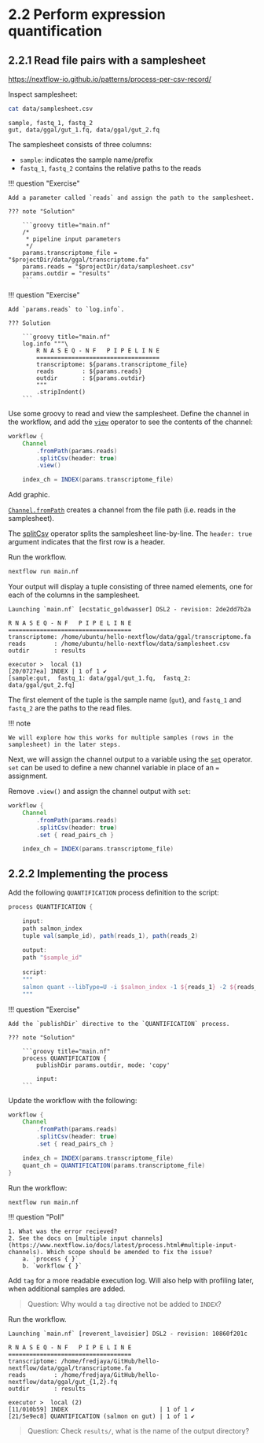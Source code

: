 # 2.2 Perform expression quantification

## 2.2.1 Read file pairs with a samplesheet  

https://nextflow-io.github.io/patterns/process-per-csv-record/

Inspect samplesheet:  

```bash
cat data/samplesheet.csv
```

```console, title="Output"
sample, fastq_1, fastq_2
gut, data/ggal/gut_1.fq, data/ggal/gut_2.fq
```

The samplesheet consists of three columns:  

- `sample`: indicates the sample name/prefix  
- `fastq_1`, `fastq_2` contains the relative paths to the reads  

!!! question "Exercise"  

    Add a parameter called `reads` and assign the path to the samplesheet.  

    ??? note "Solution"  

        ```groovy title="main.nf"
        /*
         * pipeline input parameters
         */
        params.transcriptome_file = "$projectDir/data/ggal/transcriptome.fa"
        params.reads = "$projectDir/data/samplesheet.csv"
        params.outdir = "results"
        ```

!!! question "Exercise"

    Add `params.reads` to `log.info`.  

    ??? Solution

        ```groovy title="main.nf"
        log.info """\
            R N A S E Q - N F   P I P E L I N E
            ===================================
            transcriptome: ${params.transcriptome_file}
            reads        : ${params.reads}
            outdir       : ${params.outdir}
            """
            .stripIndent()
        ```

Use some groovy to read and view the samplesheet. Define the channel in the
workflow, and add the
[`view`](https://www.nextflow.io/docs/latest/operator.html#view) operator to see
the contents of the channel:  

```groovy title="main.nf"
workflow {
    Channel
        .fromPath(params.reads)
        .splitCsv(header: true)
        .view()

    index_ch = INDEX(params.transcriptome_file)
```

Add graphic.  

[`Channel.fromPath`](https://www.nextflow.io/docs/latest/channel.html#frompath)
creates a channel from the file path (i.e. reads in the samplesheet).

The [splitCsv](https://www.nextflow.io/docs/latest/operator.html#splitcsv)
operator splits the samplesheet line-by-line. The `header: true` argument
indicates that the first row is a header.  

Run the workflow.

```bash
nextflow run main.nf  
```

Your output will display a tuple consisting of three named elements, one for
each of the columns in the samplesheet.  

```console title="Output"
Launching `main.nf` [ecstatic_goldwasser] DSL2 - revision: 2de2dd7b2a

R N A S E Q - N F   P I P E L I N E
===================================
transcriptome: /home/ubuntu/hello-nextflow/data/ggal/transcriptome.fa
reads        : /home/ubuntu/hello-nextflow/data/samplesheet.csv
outdir       : results

executor >  local (1)
[20/0727ea] INDEX | 1 of 1 ✔
[sample:gut,  fastq_1: data/ggal/gut_1.fq,  fastq_2: data/ggal/gut_2.fq]

```

The first element of the tuple is the sample name (`gut`), and `fastq_1` and
`fastq_2` are the paths to the read files.  

!!! note

    We will explore how this works for multiple samples (rows in the
    samplesheet) in the later steps.  

Next, we will assign the channel output to a variable using the
[`set`](https://www.nextflow.io/docs/latest/operator.html#set) operator. `set`
can be used to define a new channel variable in place of an `=` assignment.  

Remove `.view()` and assign the channel output with `set`:  

```groovy title="main.nf"
workflow {
    Channel
        .fromPath(params.reads)
        .splitCsv(header: true)
        .set { read_pairs_ch }

    index_ch = INDEX(params.transcriptome_file)
```

## 2.2.2 Implementing the process  

Add the following `QUANTIFICATION` process definition to the script:  

```groovy title="main.nf"
process QUANTIFICATION {

    input:
    path salmon_index
    tuple val(sample_id), path(reads_1), path(reads_2)
    
    output:
    path "$sample_id"
    
    script:
    """
    salmon quant --libType=U -i $salmon_index -1 ${reads_1} -2 ${reads_2} -o $sample_id
    """
```

!!! question "Exercise"

    Add the `publishDir` directive to the `QUANTIFICATION` process.  

    ??? note "Solution"

        ```groovy title="main.nf"
        process QUANTIFICATION {
            publishDir params.outdir, mode: 'copy'
            
            input:
        ```

Update the workflow with the following:  

```groovy title="main.nf"
workflow {
    Channel
        .fromPath(params.reads)
        .splitCsv(header: true)
        .set { read_pairs_ch }

    index_ch = INDEX(params.transcriptome_file)
    quant_ch = QUANTIFICATION(params.transcriptome_file)
}
```

Run the workflow:  
```bash
nextflow run main.nf
```

!!! question "Poll"

    1. What was the error recieved?  
    2. See the docs on [multiple input channels](https://www.nextflow.io/docs/latest/process.html#multiple-input-channels). Which scope should be amended to fix the issue?
        a. `process { }`
        b. `workflow { }`



Add `tag` for a more readable execution log. Will also help with profiling
later, when additional samples are added.  

> Question: Why would a `tag` directive not be added to `INDEX`?  

Run the workflow.
```
Launching `main.nf` [reverent_lavoisier] DSL2 - revision: 10860f201c

R N A S E Q - N F   P I P E L I N E
===================================
transcriptome: /home/fredjaya/GitHub/hello-nextflow/data/ggal/transcriptome.fa
reads        : /home/fredjaya/GitHub/hello-nextflow/data/ggal/gut_{1,2}.fq
outdir       : results

executor >  local (2)
[11/010b59] INDEX                          | 1 of 1 ✔
[21/5e9ec8] QUANTIFICATION (salmon on gut) | 1 of 1 ✔
```

> Question: Check `results/`, what is the name of the output directory?  
